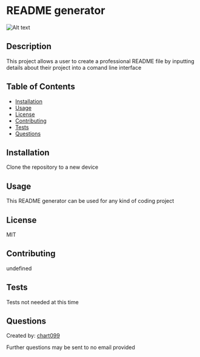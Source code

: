 
    
# README generator  

![Alt text](https://img.shields.io/badge/license-MIT-blue.svg "a title")

## Description

This project allows a user to create a professional README file by inputting details about their project into a comand line interface

## Table of Contents

- [Installation](#installation)
- [Usage](#usage)
- [License](#license)
- [Contributing](#contributing)
- [Tests](#tests)
- [Questions](#questions)


## Installation

Clone the repository to a new device

## Usage

This README generator can be used for any kind of coding project

## License

MIT

## Contributing

undefined

## Tests
Tests not needed at this time

## Questions

Created by: [chart099](github.com/chart099)

Further questions may be sent to no email provided
